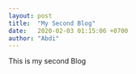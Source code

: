 ```yaml
---
layout: post
title:  "My Second Blog"
date:   2020-02-03 01:15:06 +0700
author: "Abdi"
---
```


This is my second Blog
